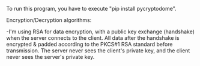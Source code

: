To run this program, you have to execute "pip install pycryptodome".

Encryption/Decryption algorithms:

-I'm using RSA for data encryption, with a public key exchange (handshake) when the server connects to the client. All data after the handshake is encrypted & padded according to the PKCS#1 RSA standard before transmission. The server never sees the client's private key, and the client never sees the server's private key.